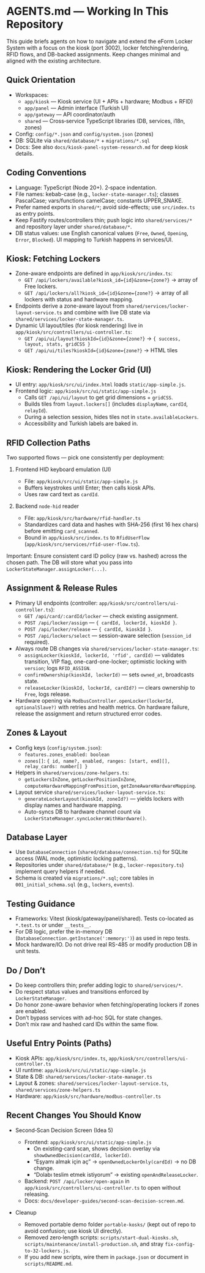# AGENTS.md — Working In This Repository

This guide briefs agents on how to navigate and extend the eForm Locker System with a focus on the kiosk (port 3002), locker fetching/rendering, RFID flows, and DB-backed assignments. Keep changes minimal and aligned with the existing architecture.

## Quick Orientation

- Workspaces:
  - `app/kiosk` — Kiosk service (UI + APIs + hardware; Modbus + RFID)
  - `app/panel` — Admin interface (Turkish UI)
  - `app/gateway` — API coordinator/auth
  - `shared` — Cross‑service TypeScript libraries (DB, services, i18n, zones)
- Config: `config/*.json` and `config/system.json` (zones)
- DB: SQLite via `shared/database/*` + `migrations/*.sql`
- Docs: See also `docs/kiosk-panel-system-research.md` for deep kiosk details.

## Coding Conventions

- Language: TypeScript (Node 20+). 2‑space indentation.
- File names: kebab-case (e.g., `locker-state-manager.ts`); classes PascalCase; vars/functions camelCase; constants UPPER_SNAKE.
- Prefer named exports in `shared/*`; avoid side-effects; use `src/index.ts` as entry points.
- Keep Fastify routes/controllers thin; push logic into `shared/services/*` and repository layer under `shared/database/*`.
- DB status values: use English canonical values (`Free`, `Owned`, `Opening`, `Error`, `Blocked`). UI mapping to Turkish happens in services/UI.

## Kiosk: Fetching Lockers

- Zone-aware endpoints are defined in `app/kiosk/src/index.ts`:
  - `GET /api/lockers/available?kiosk_id={id}&zone={zone?}` → array of Free lockers.
  - `GET /api/lockers/all?kiosk_id={id}&zone={zone?}` → array of all lockers with status and hardware mapping.
- Endpoints derive a zone-aware layout from `shared/services/locker-layout-service.ts` and combine with live DB state via `shared/services/locker-state-manager.ts`.
- Dynamic UI layout/tiles (for kiosk rendering) live in `app/kiosk/src/controllers/ui-controller.ts`:
  - `GET /api/ui/layout?kioskId={id}&zone={zone?}` → `{ success, layout, stats, gridCSS }`
  - `GET /api/ui/tiles?kioskId={id}&zone={zone?}` → HTML tiles

## Kiosk: Rendering the Locker Grid (UI)

- UI entry: `app/kiosk/src/ui/index.html` loads `static/app-simple.js`.
- Frontend logic: `app/kiosk/src/ui/static/app-simple.js`
  - Calls `GET /api/ui/layout` to get grid dimensions + `gridCSS`.
  - Builds tiles from `layout.lockers[]` (includes `displayName`, `cardId`, `relayId`).
  - During a selection session, hides tiles not in `state.availableLockers`.
  - Accessibility and Turkish labels are baked in.

## RFID Collection Paths

Two supported flows — pick one consistently per deployment:

1) Frontend HID keyboard emulation (UI)
   - File: `app/kiosk/src/ui/static/app-simple.js`
   - Buffers keystrokes until Enter; then calls kiosk APIs.
   - Uses raw card text as `cardId`.

2) Backend `node-hid` reader
   - File: `app/kiosk/src/hardware/rfid-handler.ts`
   - Standardizes card data and hashes with SHA‑256 (first 16 hex chars) before emitting `card_scanned`.
   - Bound in `app/kiosk/src/index.ts` to `RfidUserFlow` (`app/kiosk/src/services/rfid-user-flow.ts`).

Important: Ensure consistent card ID policy (raw vs. hashed) across the chosen path. The DB will store what you pass into `LockerStateManager.assignLocker(...)`.

## Assignment & Release Rules

- Primary UI endpoints (controller: `app/kiosk/src/controllers/ui-controller.ts`):
  - `GET /api/card/:cardId/locker` — check existing assignment.
  - `POST /api/locker/assign` — `{ cardId, lockerId, kioskId }`.
  - `POST /api/locker/release` — `{ cardId, kioskId }`.
  - `POST /api/lockers/select` — session-aware selection (`session_id` required).
- Always route DB changes via `shared/services/locker-state-manager.ts`:
  - `assignLocker(kioskId, lockerId, 'rfid', cardId)` — validates transition, VIP flag, one-card-one-locker; optimistic locking with `version`; logs `RFID_ASSIGN`.
  - `confirmOwnership(kioskId, lockerId)` — sets `owned_at`, broadcasts state.
  - `releaseLocker(kioskId, lockerId, cardId?)` — clears ownership to `Free`, logs release.
- Hardware opening via `ModbusController.openLocker(lockerId, optionalSlave?)` with retries and health metrics. On hardware failure, release the assignment and return structured error codes.

## Zones & Layout

- Config keys (`config/system.json`):
  - `features.zones_enabled: boolean`
  - `zones[]`: `{ id, name?, enabled, ranges: [start, end][], relay_cards: number[] }`
- Helpers in `shared/services/zone-helpers.ts`:
  - `getLockersInZone`, `getLockerPositionInZone`, `computeHardwareMappingFromPosition`, `getZoneAwareHardwareMapping`.
- Layout service `shared/services/locker-layout-service.ts`:
  - `generateLockerLayout(kioskId, zoneId?)` — yields lockers with display names and hardware mapping.
  - Auto-syncs DB to hardware channel count via `LockerStateManager.syncLockersWithHardware()`.

## Database Layer

- Use `DatabaseConnection` (`shared/database/connection.ts`) for SQLite access (WAL mode, optimistic locking patterns).
- Repositories under `shared/database/*` (e.g., `locker-repository.ts`) implement query helpers if needed.
- Schema is created via `migrations/*.sql`; core tables in `001_initial_schema.sql` (e.g., `lockers`, `events`).

## Testing Guidance

- Frameworks: Vitest (kiosk/gateway/panel/shared). Tests co-located as `*.test.ts` or under `__tests__`.
- For DB logic, prefer the in-memory DB (`DatabaseConnection.getInstance(':memory:')`) as used in repo tests.
- Mock hardware/IO. Do not drive real RS-485 or modify production DB in unit tests.

## Do / Don’t

- Do keep controllers thin; prefer adding logic to `shared/services/*`.
- Do respect status values and transitions enforced by `LockerStateManager`.
- Do honor zone-aware behavior when fetching/operating lockers if zones are enabled.
- Don’t bypass services with ad-hoc SQL for state changes.
- Don’t mix raw and hashed card IDs within the same flow.

## Useful Entry Points (Paths)

- Kiosk APIs: `app/kiosk/src/index.ts`, `app/kiosk/src/controllers/ui-controller.ts`
- UI runtime: `app/kiosk/src/ui/static/app-simple.js`
- State & DB: `shared/services/locker-state-manager.ts`
- Layout & zones: `shared/services/locker-layout-service.ts`, `shared/services/zone-helpers.ts`
- Hardware: `app/kiosk/src/hardware/modbus-controller.ts`

## Recent Changes You Should Know

- Second‑Scan Decision Screen (Idea 5)
  - Frontend: `app/kiosk/src/ui/static/app-simple.js`
    - On existing‑card scan, shows decision overlay via `showOwnedDecision(cardId, lockerId)`.
    - “Eşyamı almak için aç” → `openOwnedLockerOnly(cardId)` → no DB change.
    - “Dolabı teslim etmek istiyorum” → existing `openAndReleaseLocker`.
  - Backend: `POST /api/locker/open-again` in `app/kiosk/src/controllers/ui-controller.ts` to open without releasing.
  - Docs: `docs/developer-guides/second-scan-decision-screen.md`.

- Cleanup
  - Removed portable demo folder `portable-kosks/` (kept out of repo to avoid confusion; use kiosk UI directly).
  - Removed zero‑length scripts: `scripts/start-dual-kiosks.sh`, `scripts/maintenance/install-production.sh`, and stray `fix-config-to-32-lockers.js`.
  - If you add new scripts, wire them in `package.json` or document in `scripts/README.md`.

